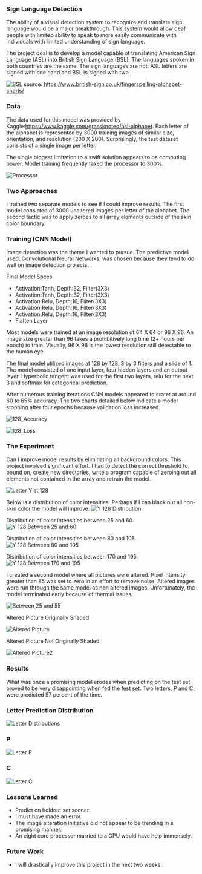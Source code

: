 ### Sign Language Detection

The ability of a visual detection system to recognize and translate sign language would be a major breakthrough. This system would allow deaf people with limited ability to speak to more easily communicate with individuals with limited understanding of sign language.

The project goal is to develop a model capable of translating American Sign Language (ASL) into British Sign Language (BSL).  The languages spoken in both countries are the same.  The sign languages are not: ASL letters are signed with one hand and BSL is signed with two.

![BSL](BSL-Right.png)
source: https://www.british-sign.co.uk/fingerspelling-alphabet-charts/
### Data

The data used for this model was provided by Kaggle:https://www.kaggle.com/grassknoted/asl-alphabet.  Each letter of the alphabet is represented by 3000 training images of similar size, orientation, and resolution (200 X 200).  Surprisingly, the test dataset consists of a single image per letter.

The single biggest limitation to a swift solution appears to be computing power.  Model training frequently taxed the processor to 300%.

![Processor](images/Processor.png)

### Two Approaches

I trained two separate models to see if I could improve results.  The first model consisted of 3000 unaltered images per letter of the alphabet.  The second tactic was to apply zeroes to all array elements outside of the skin color boundary.

### Training (CNN Model)

Image detection was the theme I wanted to pursue.  The predictive model used, Convolutional Neural Networks, was chosen because they tend to do well on image detection projects.  

Final Model Specs:

* Activation:Tanh, Depth:32, Filter(3X3)
* Activation:Tanh, Depth:32, Filter(3X3)
* Activation:Relu, Depth:16, Filter(3X3)
* Activation:Relu, Depth:16, Filter(3X3)
* Activation:Relu, Depth:16, Filter(3X3)
* Flatten Layer

Most models were trained at an image resolution of 64 X 64 or 96 X 96.  An image size greater than 96 takes a prohibitively long time (2+ hours per epoch) to train.  Visually, 96 X 96 is the lowest resolution still detectable to the human eye.

The final model utilized images at 128 by 128, 3 by 3 filters and a slide of 1.  The model consisted of one input layer, four hidden layers and an output layer.  Hyperbolic tangent was used for the first two layers, relu for the next 3 and softmax for categorical prediction.

After numerous training iterations CNN models appeared to crater at around 60 to 65% accuracy.  The two charts detailed below indicate a model stopping after four epochs because validation loss increased.

![128_Accuracy](images/128_Accuracy.png)

![128_Loss](images/128_Loss.png)

### The Experiment

Can I improve model results by eliminating all background colors.  This project involved significant effort.  I had to detect the correct threshold to bound on, create new directories, write a program capable of zeroing out all elements not contained in the array and retrain the model.

![Letter Y at 128](images/Y128.png)

Below is a distribution of color intensities.  Perhaps if I can black out all non-skin color the model will improve.
![Y 128 Distribution](images/Y_128_Dist.png)

Distribution of color intensities between 25 and 60.
![Y 128 Between 25 and 60](images/Y128_25_60.png)

Distribution of color intensities between 80 and 105.
![Y 128 Between 80 and 105](images/Y_128_80_105.png)

Distribution of color intensities between 170 and 195.
![Y 128 Between 170 and 195](images/Y_128_170_195.png)

I created a second model where all pictures were altered.  Pixel intensity greater than 85 was set to zero in an effort to remove noise.  Altered images were run through the same model as non altered images.  Unfortunately, the model terminated early because of thermal issues.

![Between 25 and 55](images/25_55_2.png)

Altered Picture Originally Shaded

![Altered Picture](images/A371.png)

Altered Picture Not Originally Shaded

![Altered Picture2](images/A1902.png)

### Results

What was once a promising model erodes when predicting on the test set proved to be very disappointing when fed the fest set.  Two letters, P and C, were predicted 97 percent of the time.

### Letter Prediction Distribution

![Letter Distributions](images/Letter_Dist.png)

### P

![Letter P](images/P3.png)

### C

![Letter C](images/C111.png)

### Lessons Learned

* Predict on holdout set sooner.
* I must have made an error.
* The image alteration initiative did not appear to be trending in a promising manner.
* An eight core processor married to a GPU would have help immensely.

### Future Work

*  I will drastically improve this project in the next two weeks.
